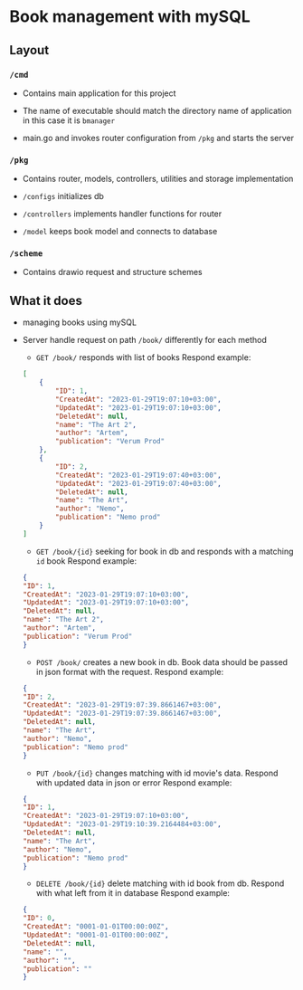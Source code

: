 # Book management with mySQL

## Layout

### `/cmd`

* Contains main application for this project

* The name of executable should match the directory name of application in this case it is `bmanager`

* main.go and invokes router configuration from `/pkg` and starts the server

### `/pkg`

* Contains router, models, controllers, utilities and storage implementation

- `/configs` initializes db

- `/controllers` implements handler functions for router 

- `/model` keeps book model and connects to database


### `/scheme`

* Contains drawio request and structure schemes

## What it does
* managing books using mySQL

* Server handle request on path `/book/` differently for each method
    - `GET /book/` responds with list of books
    Respond example:
    ```json
    [
        {
            "ID": 1,
            "CreatedAt": "2023-01-29T19:07:10+03:00",
            "UpdatedAt": "2023-01-29T19:07:10+03:00",
            "DeletedAt": null,
            "name": "The Art 2",
            "author": "Artem",
            "publication": "Verum Prod"
        },
        {
            "ID": 2,
            "CreatedAt": "2023-01-29T19:07:40+03:00",
            "UpdatedAt": "2023-01-29T19:07:40+03:00",
            "DeletedAt": null,
            "name": "The Art",
            "author": "Nemo",
            "publication": "Nemo prod"
        }
    ]
    ```
    - `GET /book/{id}` seeking for book in db and responds with a matching `id` book
    Respond example:
    ```json
    {
    "ID": 1,
    "CreatedAt": "2023-01-29T19:07:10+03:00",
    "UpdatedAt": "2023-01-29T19:07:10+03:00",
    "DeletedAt": null,
    "name": "The Art 2",
    "author": "Artem",
    "publication": "Verum Prod"
    }
    ```
    - `POST /book/` creates a new book in db. Book data should be passed in json format with the request. 
    Respond example:
    ```json
    {
    "ID": 2,
    "CreatedAt": "2023-01-29T19:07:39.8661467+03:00",
    "UpdatedAt": "2023-01-29T19:07:39.8661467+03:00",
    "DeletedAt": null,
    "name": "The Art",
    "author": "Nemo",
    "publication": "Nemo prod"
    }
    ```
    - `PUT /book/{id}` changes matching with id movie's data. Respond with updated data in json or error
    Respond example:
    ```json
    {
    "ID": 1,
    "CreatedAt": "2023-01-29T19:07:10+03:00",
    "UpdatedAt": "2023-01-29T19:10:39.2164484+03:00",
    "DeletedAt": null,
    "name": "The Art",
    "author": "Nemo",
    "publication": "Nemo prod"
    }
    ```
    - `DELETE /book/{id}` delete matching with id book from db. Respond with what left from it in database
    Respond example:
    ```json
    {
    "ID": 0,
    "CreatedAt": "0001-01-01T00:00:00Z",
    "UpdatedAt": "0001-01-01T00:00:00Z",
    "DeletedAt": null,
    "name": "",
    "author": "",
    "publication": ""
    }
    ```
